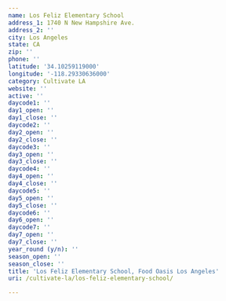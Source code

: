 ```yaml
---
name: Los Feliz Elementary School
address_1: 1740 N New Hampshire Ave.
address_2: ''
city: Los Angeles
state: CA
zip: ''
phone: ''
latitude: '34.10259119000'
longitude: '-118.29330636000'
category: Cultivate LA
website: ''
active: ''
daycode1: ''
day1_open: ''
day1_close: ''
daycode2: ''
day2_open: ''
day2_close: ''
daycode3: ''
day3_open: ''
day3_close: ''
daycode4: ''
day4_open: ''
day4_close: ''
daycode5: ''
day5_open: ''
day5_close: ''
daycode6: ''
day6_open: ''
daycode7: ''
day7_open: ''
day7_close: ''
year_round (y/n): ''
season_open: ''
season_close: ''
title: 'Los Feliz Elementary School, Food Oasis Los Angeles'
uri: /cultivate-la/los-feliz-elementary-school/

---
```

